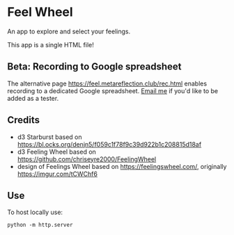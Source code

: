 # Feel Wheel

An app to explore and select your feelings.

This app is a single HTML file!

## Beta: Recording to Google spreadsheet

The alternative page https://feel.metareflection.club/rec.html enables recording to a dedicated Google spreadsheet.
[Email me](mailto:namin@alum.mit.edu) if you'd like to be added as a tester.

## Credits

- d3 Starburst based on https://bl.ocks.org/denjn5/f059c1f78f9c39d922b1c208815d18af
- d3 Feeling Wheel based on https://github.com/chriseyre2000/FeelingWheel
- design of Feelings Wheel based on https://feelingswheel.com/, originally https://imgur.com/tCWChf6

## Use

To host locally use:
```
python -m http.server
```
